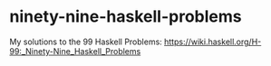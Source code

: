 # ninety-nine-haskell-problems

My solutions to the 99 Haskell Problems: <https://wiki.haskell.org/H-99:_Ninety-Nine_Haskell_Problems>
